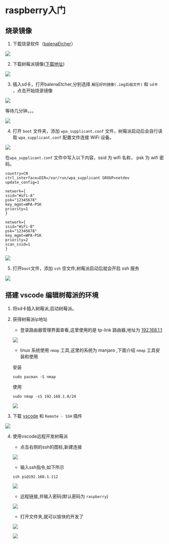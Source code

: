 # raspberry入门

## 烧录镜像

1. 下载烧录软件（[balenaEtcher](https://www.balena.io/etcher/)）

![](assets/raspberryPi/balena.png)

2. 下载树莓派镜像([下载地址](https://www.raspberrypi.org/software/operating-systems/#raspberry-pi-os-32-bit))

![](assets/raspberryPi/raspberryPi-os.png)

3. 插入sd卡，打开balenaEtcher,分别选择 `解压好的镜像(.img后缀文件)` 和 `sd卡 `，点击开始烧录镜像

![](assets/raspberryPi/balena_1.png)

等待几分钟。。。

![](assets/raspberryPi/balena_2.png)

4. 打开 `boot` 文件夹，添加 `wpa_supplicant.conf` 文件，树莓派启动后会自行读取 `wpa_supplicant.conf` 配置文件连接 WiFi 设备。

![](assets/raspberryPi/wpa.png)

在`wpa_supplicant.conf` 文件中写入以下内容，ssid 为 wifi 名称， psk 为 wifi 密码。


```
country=CN
ctrl_interface=DIR=/var/run/wpa_supplicant GROUP=netdev
update_config=1

network={
ssid="WiFi-A"
psk="12345678"
key_mgmt=WPA-PSK
priority=1
}

network={
ssid="WiFi-B"
psk="12345678"
key_mgmt=WPA-PSK
priority=2
scan_ssid=1
}
```

![](assets/raspberryPi/wpa_1.png)


5. 打开`boot`文件，添加 `ssh` 空文件,树莓派启动后就会开启 ssh 服务

![](assets/raspberryPi/ssh.png)


## 搭建 vscode 编辑树莓派的环境

1. 将sd卡插入树莓派,启动树莓派。

2. 获得树莓派ip地址

    * 登录路由器管理界面查看,这里使用的是 tp-link 路由器,地址为 [192.168.1.1](192.168.1.1)

    ![](assets/raspberryPi/ip.png)

    * linux 系统使用 `nmap` 工具,这里的系统为 manjaro ,下面介绍 `nmap` 工具安装和使用

    安装
    ```shell
    sudo pacman -S nmap
    ```

    使用
    ```shell
    sudo nmap -sS 192.168.1.0/24
    ```

    ![](assets/raspberryPi/ip_1.png)

3. 下载 [vscode](https://code.visualstudio.com/) 和 `Remote - SSH` 插件

![](assets/raspberryPi/remote-ssh.png)

4. 使用vscode远程开发树莓派

    * 点击右侧的ssh的图标,新建连接

    ![](assets/raspberryPi/remote-ssh_1.png)

    * 输入ssh指令,如下所示

    ```shell
    ssh pi@192.168.1.112
    ```

    ![](assets/raspberryPi/remote-ssh_2.png)

    * 远程链接,并输入密码(默认密码为 `raspberry`)

    ![](assets/raspberryPi/remote-ssh_3.png)

    * 打开文件夹,就可以愉快的开发了

    ![](assets/raspberryPi/remote-ssh_4.png)

    ![](assets/raspberryPi/remote-ssh_5.png)